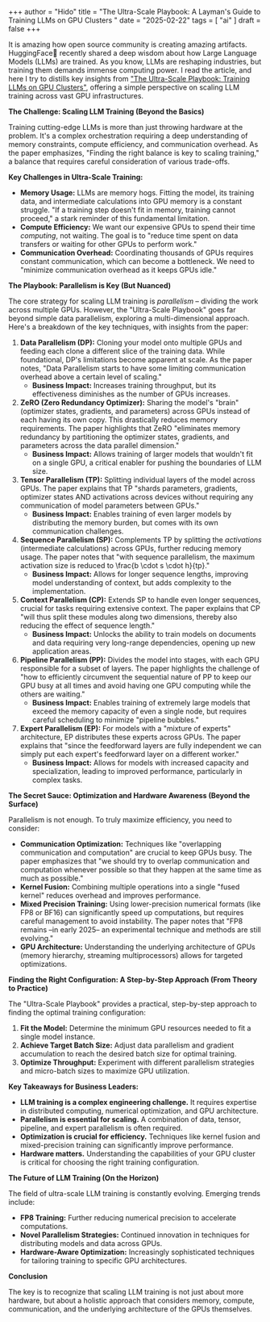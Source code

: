 +++
author = "Hido"
title = "The Ultra-Scale Playbook: A Layman's Guide to Training LLMs on GPU Clusters "
date = "2025-02-22"
tags = [
    "ai"
]
draft = false
+++

It is amazing how open source community is creating amazing artifacts. HuggingFace🤗 recently shared a deep wisdom about how Large Language Models (LLMs) are trained. As you know, LLMs are reshaping industries, but training them demands immense computing power. I read the article, and here I try to distills key insights from ["The Ultra-Scale Playbook: Training LLMs on GPU Clusters"](https://huggingface.co/spaces/nanotron/ultrascale-playbook), offering a simple perspective on scaling LLM training across vast GPU infrastructures.

**The Challenge: Scaling LLM Training (Beyond the Basics)**

Training cutting-edge LLMs is more than just throwing hardware at the problem. It's a complex orchestration requiring a deep understanding of memory constraints, compute efficiency, and communication overhead. As the paper emphasizes, "Finding the right balance is key to scaling training," a balance that requires careful consideration of various trade-offs.

**Key Challenges in Ultra-Scale Training:**

*   **Memory Usage:** LLMs are memory hogs. Fitting the model, its training data, and intermediate calculations into GPU memory is a constant struggle. "If a training step doesn't fit in memory, training cannot proceed," a stark reminder of this fundamental limitation.
*   **Compute Efficiency:** We want our expensive GPUs to spend their time *computing*, not waiting. The goal is to "reduce time spent on data transfers or waiting for other GPUs to perform work."
*   **Communication Overhead:** Coordinating thousands of GPUs requires constant communication, which can become a bottleneck. We need to "minimize communication overhead as it keeps GPUs idle."

**The Playbook: Parallelism is Key (But Nuanced)**

The core strategy for scaling LLM training is *parallelism* – dividing the work across multiple GPUs. However, the "Ultra-Scale Playbook" goes far beyond simple data parallelism, exploring a multi-dimensional approach. Here's a breakdown of the key techniques, with insights from the paper:

1.  **Data Parallelism (DP):** Cloning your model onto multiple GPUs and feeding each clone a different slice of the training data. While foundational, DP's limitations become apparent at scale. As the paper notes, "Data Parallelism starts to have some limiting communication overhead above a certain level of scaling."
    *   **Business Impact:** Increases training throughput, but its effectiveness diminishes as the number of GPUs increases.
2.  **ZeRO (Zero Redundancy Optimizer):** Sharing the model's "brain" (optimizer states, gradients, and parameters) across GPUs instead of each having its own copy. This drastically reduces memory requirements. The paper highlights that ZeRO "eliminates memory redundancy by partitioning the optimizer states, gradients, and parameters across the data parallel dimension."
    *   **Business Impact:** Allows training of larger models that wouldn't fit on a single GPU, a critical enabler for pushing the boundaries of LLM size.
3.  **Tensor Parallelism (TP):** Splitting individual layers of the model across GPUs. The paper explains that TP "shards parameters, gradients, optimizer states AND activations across devices without requiring any communication of model parameters between GPUs."
    *   **Business Impact:** Enables training of even larger models by distributing the memory burden, but comes with its own communication challenges.
4.  **Sequence Parallelism (SP):** Complements TP by splitting the *activations* (intermediate calculations) across GPUs, further reducing memory usage. The paper notes that "with sequence parallelism, the maximum activation size is reduced to \frac{b \cdot s \cdot h}{tp}."
    *   **Business Impact:** Allows for longer sequence lengths, improving model understanding of context, but adds complexity to the implementation.
5.  **Context Parallelism (CP):** Extends SP to handle even longer sequences, crucial for tasks requiring extensive context. The paper explains that CP "will thus split these modules along two dimensions, thereby also reducing the effect of sequence length."
    *   **Business Impact:** Unlocks the ability to train models on documents and data requiring very long-range dependencies, opening up new application areas.
6.  **Pipeline Parallelism (PP):** Divides the model into stages, with each GPU responsible for a subset of layers. The paper highlights the challenge of "how to efficiently circumvent the sequential nature of PP to keep our GPU busy at all times and avoid having one GPU computing while the others are waiting."
    *   **Business Impact:** Enables training of extremely large models that exceed the memory capacity of even a single node, but requires careful scheduling to minimize "pipeline bubbles."
7.  **Expert Parallelism (EP):** For models with a "mixture of experts" architecture, EP distributes these experts across GPUs. The paper explains that "since the feedforward layers are fully independent we can simply put each expert's feedforward layer on a different worker."
    *   **Business Impact:** Allows for models with increased capacity and specialization, leading to improved performance, particularly in complex tasks.

**The Secret Sauce: Optimization and Hardware Awareness (Beyond the Surface)**

Parallelism is not enough. To truly maximize efficiency, you need to consider:

*   **Communication Optimization:** Techniques like "overlapping communication and computation" are crucial to keep GPUs busy. The paper emphasizes that "we should try to overlap communication and computation whenever possible so that they happen at the same time as much as possible."
*   **Kernel Fusion:** Combining multiple operations into a single "fused kernel" reduces overhead and improves performance.
*   **Mixed Precision Training:** Using lower-precision numerical formats (like FP8 or BF16) can significantly speed up computations, but requires careful management to avoid instability. The paper notes that "FP8 remains –in early 2025– an experimental technique and methods are still evolving."
*   **GPU Architecture:** Understanding the underlying architecture of GPUs (memory hierarchy, streaming multiprocessors) allows for targeted optimizations.

**Finding the Right Configuration: A Step-by-Step Approach (From Theory to Practice)**

The "Ultra-Scale Playbook" provides a practical, step-by-step approach to finding the optimal training configuration:

1.  **Fit the Model:** Determine the minimum GPU resources needed to fit a single model instance.
2.  **Achieve Target Batch Size:** Adjust data parallelism and gradient accumulation to reach the desired batch size for optimal training.
3.  **Optimize Throughput:** Experiment with different parallelism strategies and micro-batch sizes to maximize GPU utilization.

**Key Takeaways for Business Leaders:**

*   **LLM training is a complex engineering challenge.** It requires expertise in distributed computing, numerical optimization, and GPU architecture.
*   **Parallelism is essential for scaling.** A combination of data, tensor, pipeline, and expert parallelism is often required.
*   **Optimization is crucial for efficiency.** Techniques like kernel fusion and mixed-precision training can significantly improve performance.
*   **Hardware matters.** Understanding the capabilities of your GPU cluster is critical for choosing the right training configuration.

**The Future of LLM Training (On the Horizon)**

The field of ultra-scale LLM training is constantly evolving. Emerging trends include:

*   **FP8 Training:** Further reducing numerical precision to accelerate computations.
*   **Novel Parallelism Strategies:** Continued innovation in techniques for distributing models and data across GPUs.
*   **Hardware-Aware Optimization:** Increasingly sophisticated techniques for tailoring training to specific GPU architectures.

**Conclusion**

The key is to recognize that scaling LLM training is not just about more hardware, but about a holistic approach that considers memory, compute, communication, and the underlying architecture of the GPUs themselves.
